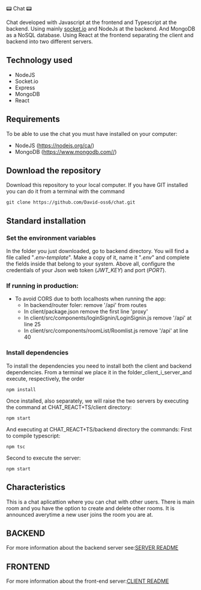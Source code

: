 📟 Chat 📟


Chat developed with Javascript at the frontend and Typescript at the backend. 
Using mainly [socket.io](https://socket.io/) and NodeJs at the backend. 
And MongoDB as a NoSQL database.
Using React at the frontend separating the client and backend into two different servers.

## Technology used

-   NodeJS
-   Socket.io
-   Express 
-   MongoDB
-   React

## Requirements

To be able to use the chat you must have installed on your computer:

-   NodeJS (<https://nodejs.org/ca/>)
-   MongoDB (<https://www.mongodb.com//>)

## Download the repository

Download this repository to your local computer. If you have GIT installed you can do it from a terminal with the command

    git clone https://github.com/David-oss6/chat.git


## Standard installation

### Set the environment variables

In the folder you just downloaded, go to backend directory. You will find a file called "_.env-template_". Make a copy of it, name it "_.env_" and complete the fields inside that belong to your system. Above all, configure the credentials of your Json web token (_JWT_KEY_)  and port (_PORT_).

### If running in production:

- To avoid CORS due to both localhosts when running the app:
    *   In backend/router foler: remove '/api' from routes
    *   In client/package.json remove the first line 'proxy'
    *   In client/src/components/loginSignin/LoginSignin.js remove '/api' at line 25
    *   In client/src/components/roomList/Roomlist.js remove '/api' at line 40

### Install dependencies

To install the dependencies you need to install both the client and backend dependencies. From a terminal we place it in the folder_client_i_server_and execute, respectively, the order

    npm install

Once installed, also separately, we will raise the two servers by executing the command at CHAT_REACT+TS/client directory: 

    npm start

And executing at CHAT_REACT+TS/backend directory the commands:
First to compile typescript:

    npm tsc

Second to execute the server:

    npm start

## Characteristics

This is a chat aplicattion where you can chat with other users. There is main room and you have the option to create and delete other rooms.
It is announced averytime a new user joins the room you are at.

## BACKEND

For more information about the backend server see:[SERVER README](./backend/README.md)

## FRONTEND

For more information about the front-end server:[CLIENT README](./client/README.md)
